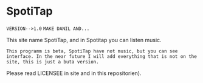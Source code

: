 # SpotiTap
`VERSION-->1.0` `MAKE DANIL AND...`

This site name SpotiTap, and in Spotitap you can listen music.

 `This programm is beta, SpotiTap have not music, but you can see interface. In the near future I will add everything that is not on the site, this is just a buta version.`

Please read LICENSEE in site and in this repositorien).
